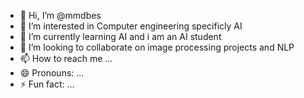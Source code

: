 - 👋 Hi, I’m @mmdbes
- 👀 I’m interested in Computer engineering specificly AI 
- 🌱 I’m currently learning AI and i am an AI student
- 💞️ I’m looking to collaborate on image processing projects and NLP
- 📫 How to reach me ...
- 😄 Pronouns: ...
- ⚡ Fun fact: ...

<!---
mmdbes/mmdbes is a ✨ special ✨ repository because its `README.md` (this file) appears on your GitHub profile.
You can click the Preview link to take a look at your changes.
--->
